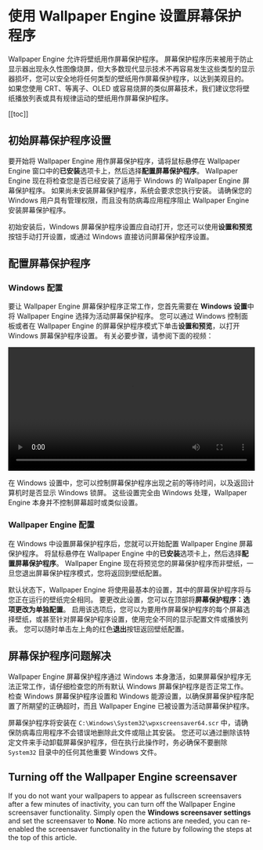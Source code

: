# 使用 Wallpaper Engine 设置屏幕保护程序

Wallpaper Engine 允许将壁纸用作屏幕保护程序。 屏幕保护程序历来被用于防止显示器出现永久性图像烧屏，但大多数现代显示技术不再容易发生这些类型的显示器损坏，您可以安全地将任何类型的壁纸用作屏幕保护程序，以达到美观目的。 如果您使用 CRT、等离子、OLED 或容易烧屏的类似屏幕技术，我们建议您将壁纸播放列表或具有规律运动的壁纸用作屏幕保护程序。

[[toc]]

## 初始屏幕保护程序设置

要开始将 Wallpaper Engine 用作屏幕保护程序，请将鼠标悬停在 Wallpaper Engine 窗口中的**已安装**选项卡上，然后选择**配置屏幕保护程序**。 Wallpaper Engine 现在将检查您是否已经安装了适用于 Windows 的 Wallpaper Engine 屏幕保护程序。 如果尚未安装屏幕保护程序，系统会要求您执行安装。 请确保您的 Windows 用户具有管理权限，而且没有防病毒应用程序阻止 Wallpaper Engine 安装屏幕保护程序。

初始安装后，Windows 屏幕保护程序设置应自动打开，您还可以使用**设置和预览**按钮手动打开设置，或通过 Windows 直接访问屏幕保护程序设置。

## 配置屏幕保护程序

### Windows 配置

要让 Wallpaper Engine 屏幕保护程序正常工作，您首先需要在 **Windows 设置**中将 Wallpaper Engine 选择为活动屏幕保护程序。 您可以通过 Windows 控制面板或者在 Wallpaper Engine 的屏幕保护程序模式下单击**设置和预览**，以打开 Windows 屏幕保护程序设置。 有关必要步骤，请参阅下面的视频：

<video width="100%" controls autoplay loop>
  <source src="/videos/screensaver_setup.mp4" type="video/mp4">
  您的浏览器不支持视频标签。
</video>

在 Windows 设置中，您可以控制屏幕保护程序出现之前的等待时间，以及返回计算机时是否显示 Windows 锁屏。 这些设置完全由 Windows 处理，Wallpaper Engine 本身并不控制屏幕超时或类似设置。

### Wallpaper Engine 配置

在 Windows 中设置屏幕保护程序后，您就可以开始配置 Wallpaper Engine 屏幕保护程序。 将鼠标悬停在 Wallpaper Engine 中的**已安装**选项卡上，然后选择**配置屏幕保护程序**。 Wallpaper Engine 现在将预览您的屏幕保护程序而非壁纸，一旦您退出屏幕保护程序模式，您将返回到壁纸配置。

默认状态下，Wallpaper Engine 将使用最基本的设置，其中的屏幕保护程序将与您正在运行的壁纸完全相同。 要更改此设置，您可以在顶部将**屏幕保护程序：**选项更改为**单独配置**。 启用该选项后，您可以为要用作屏幕保护程序的每个屏幕选择壁纸，或甚至针对屏幕保护程序设置，使用完全不同的显示配置文件或播放列表。 您可以随时单击左上角的红色**退出**按钮返回壁纸配置。

## 屏幕保护程序问题解决

Wallpaper Engine 屏幕保护程序通过 Windows 本身激活，如果屏幕保护程序无法正常工作，请仔细检查您的所有默认 Windows 屏幕保护程序是否正常工作。 检查 Windows 屏幕保护程序设置和 Windows 能源设置，以确保屏幕保护程序配置了所期望的正确超时，而且 Wallpaper Engine 已被设置为活动屏幕保护程序。

屏幕保护程序将安装在 `C:\Windows\System32\wpxscreensaver64.scr` 中，请确保防病毒应用程序不会错误地删除此文件或阻止其安装。 您还可以通过删除该特定文件来手动卸载屏幕保护程序，但在执行此操作时，务必确保不要删除 `System32` 目录中的任何其他重要 Windows 文件。

## Turning off the Wallpaper Engine screensaver

If you do not want your wallpapers to appear as fullscreen screensavers after a few minutes of inactivity, you can turn off the Wallpaper Engine screensaver functionality. Simply open the **Windows screensaver settings** and set the screensaver to **None**. No more actions are needed, you can re-enabled the screensaver functionality in the future by following the steps at the top of this article.